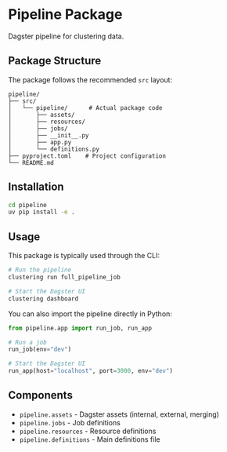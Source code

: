 # Pipeline Package

Dagster pipeline for clustering data.

## Package Structure

The package follows the recommended `src` layout:

```
pipeline/
├── src/
│   └── pipeline/      # Actual package code
│       ├── assets/
│       ├── resources/
│       ├── jobs/
│       ├── __init__.py
│       ├── app.py
│       └── definitions.py
├── pyproject.toml    # Project configuration
└── README.md
```

## Installation

```bash
cd pipeline
uv pip install -e .
```

## Usage

This package is typically used through the CLI:

```bash
# Run the pipeline
clustering run full_pipeline_job

# Start the Dagster UI
clustering dashboard
```

You can also import the pipeline directly in Python:

```python
from pipeline.app import run_job, run_app

# Run a job
run_job(env="dev")

# Start the Dagster UI
run_app(host="localhost", port=3000, env="dev")
```

## Components

- `pipeline.assets` - Dagster assets (internal, external, merging)
- `pipeline.jobs` - Job definitions
- `pipeline.resources` - Resource definitions
- `pipeline.definitions` - Main definitions file 